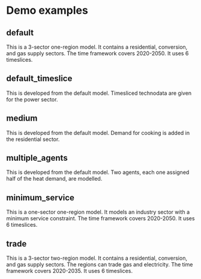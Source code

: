 # Demo examples
    
## default
This is a 3-sector one-region model.
It contains a residential, conversion, and gas supply sectors.
The time framework covers 2020-2050.
It uses 6 timeslices.

## default_timeslice
This is developed from the default model. 
Timesliced technodata are given for the power sector.

## medium
This is developed from the default model. 
Demand for cooking is added in the residential sector.

## multiple_agents
This is developed from the default model.
Two agents, each one assigned half of the heat demand, are modelled.

## minimum_service
This is a one-sector one-region model.
It models an industry sector with a minimum service constraint.
The time framework covers 2020-2050.
It uses 6 timeslices.

## trade
This is a 3-sector two-region model.
It contains a residential, conversion, and gas supply sectors.
The regions can trade gas and electricity.
The time framework covers 2020-2035.
It uses 6 timeslices.




